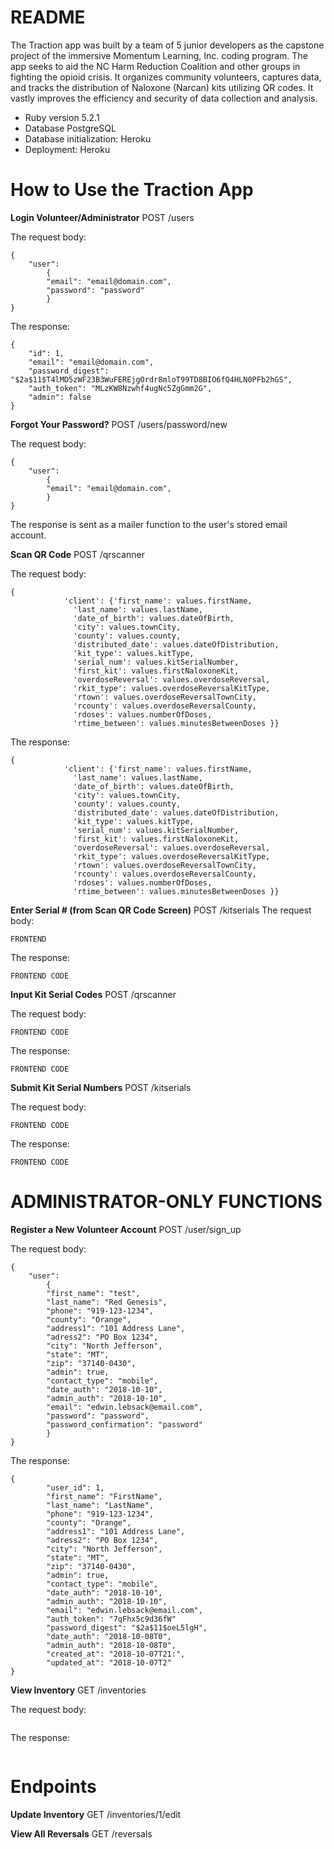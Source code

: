 # README

The Traction app was built by a team of 5 junior developers as the capstone project of the immersive Momentum Learning, Inc. coding program. The app seeks to aid the NC Harm Reduction Coalition and other groups in fighting the opioid crisis. It organizes community volunteers, captures data, and tracks the distribution of Naloxone (Narcan) kits utilizing QR codes. It vastly improves the efficiency and security of data collection and analysis.

- Ruby version 5.2.1
- Database PostgreSQL
- Database initialization: Heroku
- Deployment: Heroku

# How to Use the Traction App

**Login Volunteer/Administrator**
POST /users

The request body:
```
{
	"user":
		{
        "email": "email@domain.com",
        "password": "password"
    	}
}
```
The response:
```
{
    "id": 1,
    "email": "email@domain.com",
    "password_digest": "$2a$11$T4lMD5zWF23B3WuFEREjgOrdr8mloT99TD8BIO6fQ4HLN0PFb2hGS",
    "auth_token": "MLzKW8Nzwhf4ugNc5ZgGmm2G",
    "admin": false
}
```

**Forgot Your Password?**
POST /users/password/new

The request body:
```
{
	"user":
		{
        "email": "email@domain.com",
    	}
}
```
The response is sent as a mailer function to the user's stored email account.

**Scan QR Code**
POST /qrscanner

The request body:
```
{
            'client': {'first_name': values.firstName,
              'last_name': values.lastName,
              'date_of_birth': values.dateOfBirth,
              'city': values.townCity,
              'county': values.county,
              'distributed_date': values.dateOfDistribution,
              'kit_type': values.kitType,
              'serial_num': values.kitSerialNumber,
              'first_kit': values.firstNaloxoneKit,
              'overdoseReversal': values.overdoseReversal,
              'rkit_type': values.overdoseReversalKitType,
              'rtown': values.overdoseReversalTownCity,
              'rcounty': values.overdoseReversalCounty,
              'rdoses': values.numberOfDoses,
              'rtime_between': values.minutesBetweenDoses }}
```

The response:
```
{
            'client': {'first_name': values.firstName,
              'last_name': values.lastName,
              'date_of_birth': values.dateOfBirth,
              'city': values.townCity,
              'county': values.county,
              'distributed_date': values.dateOfDistribution,
              'kit_type': values.kitType,
              'serial_num': values.kitSerialNumber,
              'first_kit': values.firstNaloxoneKit,
              'overdoseReversal': values.overdoseReversal,
              'rkit_type': values.overdoseReversalKitType,
              'rtown': values.overdoseReversalTownCity,
              'rcounty': values.overdoseReversalCounty,
              'rdoses': values.numberOfDoses,
              'rtime_between': values.minutesBetweenDoses }}
```

**Enter Serial # (from Scan QR Code Screen)**
POST /kitserials
The request body:
```
FRONTEND
```
The response:
```
FRONTEND CODE
```

**Input Kit Serial Codes**
POST /qrscanner

The request body:
```
FRONTEND CODE
```

The response:
```
FRONTEND CODE
```

**Submit Kit Serial Numbers**
POST /kitserials

The request body:
```
FRONTEND CODE
```

The response:
```
FRONTEND CODE
```

# ADMINISTRATOR-ONLY FUNCTIONS

**Register a New Volunteer Account**
POST /user/sign_up

The request body:
```
{
	"user":
		{
        "first_name": "test",
        "last_name": "Red Genesis",
        "phone": "919-123-1234",
        "county": "Orange",
        "address1": "101 Address Lane",
        "adress2": "PO Box 1234",
        "city": "North Jefferson",
        "state": "MT",
        "zip": "37140-0430",
        "admin": true,
        "contact_type": "mobile",
        "date_auth": "2018-10-10",
        "admin_auth": "2018-10-10",
        "email": "edwin.lebsack@email.com",
        "password": "password",
        "password_confirmation": "password"
    	}
}
```

The response:
```
{
        "user_id": 1,
        "first_name": "FirstName",
        "last_name": "LastName",
        "phone": "919-123-1234",
        "county": "Orange",
        "address1": "101 Address Lane",
        "adress2": "PO Box 1234",
        "city": "North Jefferson",
        "state": "MT",
        "zip": "37140-0430",
        "admin": true,
        "contact_type": "mobile",
        "date_auth": "2018-10-10",
        "admin_auth": "2018-10-10",
        "email": "edwin.lebsack@email.com",
        "auth_token": "7qFhx5c9d36fW"
        "password_digest": "$2a$11$oeL5lgH",
        "date_auth": "2018-10-08T0",
        "admin_auth": "2018-10-08T0",
        "created_at": "2018-10-07T21:",
        "updated_at": "2018-10-07T2"
}
```

**View Inventory**
GET /inventories

The request body:
```

```

The response:
```

```

# Endpoints
**Update Inventory**
GET /inventories/1/edit

**View All Reversals**
GET /reversals
